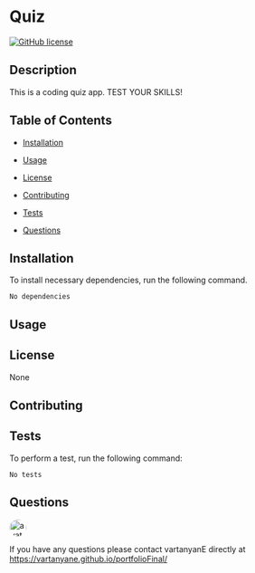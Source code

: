 

# Quiz 

[![GitHub license](https://img.shields.io/github/license/Naereen/StrapDown.js.svg)](https://github.com/Naereen/StrapDown.js/blob/master/LICENSE)

## Description

This is a coding quiz app.  TEST YOUR SKILLS!


## Table of Contents

* [Installation](#Installation) 

* [Usage](#Usage) 

* [License](#License) 

* [Contributing](#Contributing) 

* [Tests](#Tests)

* [Questions](#Questions)

## Installation

To install necessary dependencies, run the following command.


    No dependencies

## Usage



## License

    
None

## Contributing



## Tests

To perform a test, run the following command:

    No tests
    
    
## Questions


<img src="https://avatars1.githubusercontent.com/u/15513093?v=4" alt="avatar" style="border-radius: 16px" width="30"/>





If you have any questions please contact vartanyanE directly at https://vartanyane.github.io/portfolioFinal/
